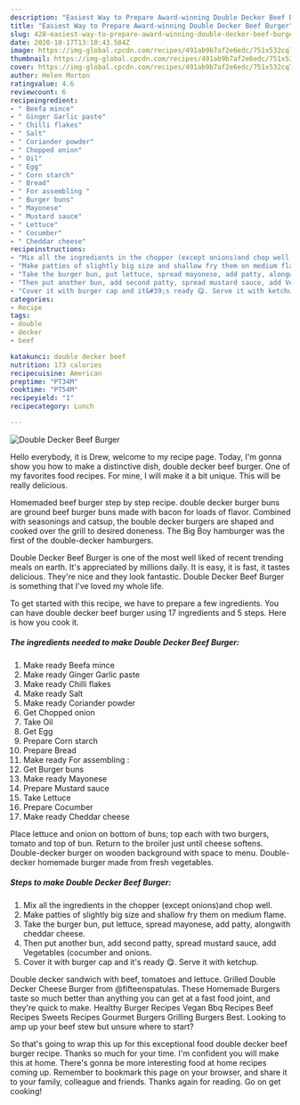 ```yaml
---
description: "Easiest Way to Prepare Award-winning Double Decker Beef Burger"
title: "Easiest Way to Prepare Award-winning Double Decker Beef Burger"
slug: 428-easiest-way-to-prepare-award-winning-double-decker-beef-burger
date: 2020-10-17T13:10:43.584Z
image: https://img-global.cpcdn.com/recipes/491ab9b7af2e6edc/751x532cq70/double-decker-beef-burger-recipe-main-photo.jpg
thumbnail: https://img-global.cpcdn.com/recipes/491ab9b7af2e6edc/751x532cq70/double-decker-beef-burger-recipe-main-photo.jpg
cover: https://img-global.cpcdn.com/recipes/491ab9b7af2e6edc/751x532cq70/double-decker-beef-burger-recipe-main-photo.jpg
author: Helen Morton
ratingvalue: 4.6
reviewcount: 6
recipeingredient:
- " Beefa mince"
- " Ginger Garlic paste"
- " Chilli flakes"
- " Salt"
- " Coriander powder"
- " Chopped onion"
- " Oil"
- " Egg"
- " Corn starch"
- " Bread"
- " For assembling "
- " Burger buns"
- " Mayonese"
- " Mustard sauce"
- " Lettuce"
- " Cocumber"
- " Cheddar cheese"
recipeinstructions:
- "Mix all the ingredients in the chopper (except onions)and chop well."
- "Make patties of slightly big size and shallow fry them on medium flame."
- "Take the burger bun, put lettuce, spread mayonese, add patty, alongwith cheddar cheese."
- "Then put another bun, add second patty, spread mustard sauce, add Vegetables (cocumber and onions."
- "Cover it with burger cap and it&#39;s ready 😋. Serve it with ketchup."
categories:
- Recipe
tags:
- double
- decker
- beef

katakunci: double decker beef 
nutrition: 173 calories
recipecuisine: American
preptime: "PT34M"
cooktime: "PT54M"
recipeyield: "1"
recipecategory: Lunch

---
```



![Double Decker Beef Burger](https://img-global.cpcdn.com/recipes/491ab9b7af2e6edc/751x532cq70/double-decker-beef-burger-recipe-main-photo.jpg)

Hello everybody, it is Drew, welcome to my recipe page. Today, I'm gonna show you how to make a distinctive dish, double decker beef burger. One of my favorites food recipes. For mine, I will make it a bit unique. This will be really delicious.

Homemaded beef burger step by step recipe. double decker burger buns are ground beef burger buns made with bacon for loads of flavor. Combined with seasonings and catsup, the bouble decker burgers are shaped and cooked over the grill to desired doneness. The Big Boy hamburger was the first of the double-decker hamburgers.

Double Decker Beef Burger is one of the most well liked of recent trending meals on earth. It's appreciated by millions daily. It is easy, it is fast, it tastes delicious. They're nice and they look fantastic. Double Decker Beef Burger is something that I've loved my whole life.


To get started with this recipe, we have to prepare a few ingredients. You can have double decker beef burger using 17 ingredients and 5 steps. Here is how you cook it.

<!--inarticleads1-->

##### The ingredients needed to make Double Decker Beef Burger:

1. Make ready  Beefa mince
1. Make ready  Ginger Garlic paste
1. Make ready  Chilli flakes
1. Make ready  Salt
1. Make ready  Coriander powder
1. Get  Chopped onion
1. Take  Oil
1. Get  Egg
1. Prepare  Corn starch
1. Prepare  Bread
1. Make ready  For assembling :
1. Get  Burger buns
1. Make ready  Mayonese
1. Prepare  Mustard sauce
1. Take  Lettuce
1. Prepare  Cocumber
1. Make ready  Cheddar cheese


Place lettuce and onion on bottom of buns; top each with two burgers, tomato and top of bun. Return to the broiler just until cheese softens. Double-decker burger on wooden background with space to menu. Double-decker homemade burger made from fresh vegetables. 

<!--inarticleads2-->

##### Steps to make Double Decker Beef Burger:

1. Mix all the ingredients in the chopper (except onions)and chop well.
1. Make patties of slightly big size and shallow fry them on medium flame.
1. Take the burger bun, put lettuce, spread mayonese, add patty, alongwith cheddar cheese.
1. Then put another bun, add second patty, spread mustard sauce, add Vegetables (cocumber and onions.
1. Cover it with burger cap and it&#39;s ready 😋. Serve it with ketchup.


Double decker sandwich with beef, tomatoes and lettuce. Grilled Double Decker Cheese Burger from @fifteenspatulas. These Homemade Burgers taste so much better than anything you can get at a fast food joint, and they&#39;re quick to make. Healthy Burger Recipes Vegan Bbq Recipes Beef Recipes Sweets Recipes Gourmet Burgers Grilling Burgers Best. Looking to amp up your beef stew but unsure where to start? 

So that's going to wrap this up for this exceptional food double decker beef burger recipe. Thanks so much for your time. I'm confident you will make this at home. There's gonna be more interesting food at home recipes coming up. Remember to bookmark this page on your browser, and share it to your family, colleague and friends. Thanks again for reading. Go on get cooking!
